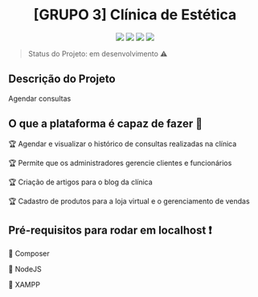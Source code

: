 <h1 align="center">[GRUPO 3] Clínica de Estética</h1>
  
<p align="center">
  <img src="https://img.shields.io/static/v1?label=laravel&message=framework&color=red&style=for-the-badge&logo=LARAVEL"/>
  <img src="https://img.shields.io/static/v1?label=Netlify&message=deploy&color=blue&style=for-the-badge&logo=netlify"/>
  <img src="http://img.shields.io/static/v1?label=STATUS&message=EM%20DESENVOLVIMENTO&color=yellow&style=for-the-badge"/>
  <img src="http://img.shields.io/static/v1?label=TESTES&message=0&color=red&style=for-the-badge"/>  
</p>

> Status do Projeto: em desenvolvimento :warning:
## Descrição do Projeto
<p align="justify"> Agendar consultas </p>

## O que a plataforma é capaz de fazer :checkered_flag:

:trophy: Agendar e visualizar o histórico de consultas realizadas na clínica

:trophy: Permite que os administradores gerencie clientes e funcionários

:trophy: Criação de artigos para o blog da clínica

:trophy: Cadastro de produtos para a loja virtual e o gerenciamento de vendas

## Pré-requisitos para rodar em localhost :exclamation:

:dash: Composer

:dash: NodeJS

:dash: XAMPP

